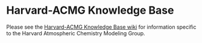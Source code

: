 # Harvard-ACMG Knowledge Base

Please see the [Harvard-ACMG Knowledge Base wiki](https://github.com/Harvard-ACMG/wiki) for information specific to the Harvard Atmospheric Chemistry Modeling Group.
